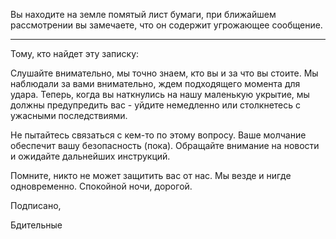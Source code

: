 Вы находите на земле помятый лист бумаги, при ближайшем рассмотрении вы замечаете, что он содержит угрожающее сообщение.

---

Тому, кто найдет эту записку:

Слушайте внимательно, мы точно знаем, кто вы и за что вы стоите. Мы наблюдали за вами внимательно, ждем подходящего момента для удара. Теперь, когда вы наткнулись на нашу маленькую укрытие, мы должны предупредить вас - уйдите немедленно или столкнетесь с ужасными последствиями.

Не пытайтесь связаться с кем-то по этому вопросу. Ваше молчание обеспечит вашу безопасность (пока). Обращайте внимание на новости и ожидайте дальнейших инструкций.

Помните, никто не может защитить вас от нас. Мы везде и нигде одновременно. Спокойной ночи, дорогой.

Подписано,

Бдительные
